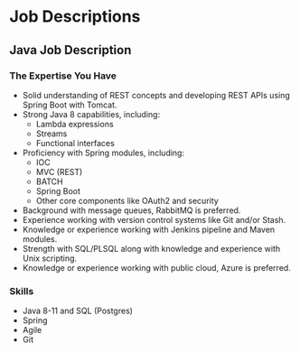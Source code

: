 # Job Descriptions

## Java Job Description

### The Expertise You Have

- Solid understanding of REST concepts and developing REST APIs using Spring Boot with Tomcat.
- Strong Java 8 capabilities, including:
  - Lambda expressions
  - Streams
  - Functional interfaces
- Proficiency with Spring modules, including:
  - IOC
  - MVC (REST)
  - BATCH
  - Spring Boot
  - Other core components like OAuth2 and security
- Background with message queues, RabbitMQ is preferred.
- Experience working with version control systems like Git and/or Stash.
- Knowledge or experience working with Jenkins pipeline and Maven modules.
- Strength with SQL/PLSQL along with knowledge and experience with Unix scripting.
- Knowledge or experience working with public cloud, Azure is preferred.

### Skills

- Java 8-11 and SQL (Postgres)
- Spring
- Agile
- Git
